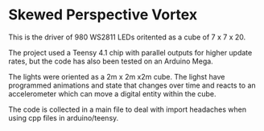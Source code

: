 # Skewed Perspective Vortex

This is the driver of 980 WS2811 LEDs oritented as a cube of 7 x 7 x 20.

The project used a Teensy 4.1 chip with parallel outputs for higher update rates, but the code has also been tested on an Arduino Mega.

The lights were oriented as a 2m x 2m x2m cube.
The lighst have programmed animations and state that changes over time and reacts to an accelerometer which can move a digital entity within the cube.

The code is collected in a main file to deal with import headaches when using cpp files in arduino/teensy.
